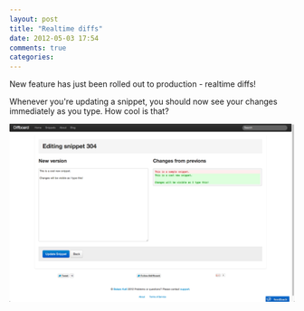 ```yaml
---
layout: post
title: "Realtime diffs"
date: 2012-05-03 17:54
comments: true
categories: 
---
```


New feature has just been rolled out to production - realtime diffs!

Whenever you're updating a snippet, you should now see your changes immediately as you type. How cool is that?

![Realtime diffs feature](/images/edit_diffs.png "Realtime diffs feature")
